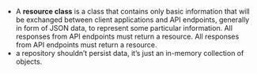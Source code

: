 - A **resource class** is a class that contains only basic information that will be exchanged between client applications and API endpoints, generally in form of JSON data, to represent some particular information.
  All responses from API endpoints must return a resource. All responses from API endpoints must return a resource.
- a repository shouldn’t persist data, it’s just an in-memory collection of objects.

